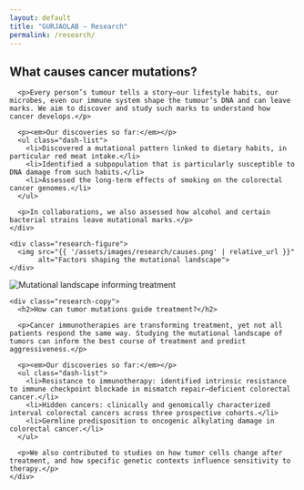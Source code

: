 ```yaml
---
layout: default
title: "GURJAOLAB – Research"
permalink: /research/
---
```


<div class="research-page">

  <!-- SECTION 1: text left, image right -->
  <section class="research-section">
    <div class="research-copy">
      <h2>What causes cancer mutations?</h2>

      <p>Every person’s tumour tells a story—our lifestyle habits, our microbes, even our immune system shape the tumour’s DNA and can leave marks. We aim to discover and study such marks to understand how cancer develops.</p>

      <p><em>Our discoveries so far:</em></p>
      <ul class="dash-list">
        <li>Discovered a mutational pattern linked to dietary habits, in particular red meat intake.</li>
        <li>Identified a subpopulation that is particularly susceptible to DNA damage from such habits.</li>
        <li>Assessed the long-term effects of smoking on the colorectal cancer genomes.</li>
      </ul>

      <p>In collaborations, we also assessed how alcohol and certain bacterial strains leave mutational marks.</p>
    </div>

    <div class="research-figure">
      <img src="{{ '/assets/images/research/causes.png' | relative_url }}"
           alt="Factors shaping the mutational landscape">
    </div>
  </section>

  <!-- SECTION 2: image left, text right (order flips via CSS) -->
  <section class="research-section">
    <div class="research-figure">
      <img src="{{ '/assets/images/research/treatment.png' | relative_url }}"
           alt="Mutational landscape informing treatment">
    </div>

    <div class="research-copy">
      <h2>How can tumor mutations guide treatment?</h2>

      <p>Cancer immunotherapies are transforming treatment, yet not all patients respond the same way. Studying the mutational landscape of tumors can inform the best course of treatment and predict aggressiveness.</p>

      <p><em>Our discoveries so far:</em></p>
      <ul class="dash-list">
        <li>Resistance to immunotherapy: identified intrinsic resistance to immune checkpoint blockade in mismatch repair–deficient colorectal cancer.</li>
        <li>Hidden cancers: clinically and genomically characterized interval colorectal cancers across three prospective cohorts.</li>
        <li>Germline predisposition to oncogenic alkylating damage in colorectal cancer.</li>
      </ul>

      <p>We also contributed to studies on how tumor cells change after treatment, and how specific genetic contexts influence sensitivity to therapy.</p>
    </div>
  </section>

</div>
